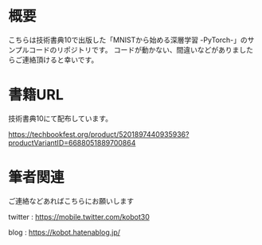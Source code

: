 # 概要

こちらは技術書典10で出版した「MNISTから始める深層学習 -PyTorch-」のサンプルコードのリポジトリです。 
コードが動かない、間違いなどがありましたらご連絡頂けると幸いです。

# 書籍URL

技術書典10にて配布しています。 

https://techbookfest.org/product/5201897440935936?productVariantID=6688051889700864


# 筆者関連

ご連絡などあればこちらにお願いします

twitter : https://mobile.twitter.com/kobot30 

blog : https://kobot.hatenablog.jp/
